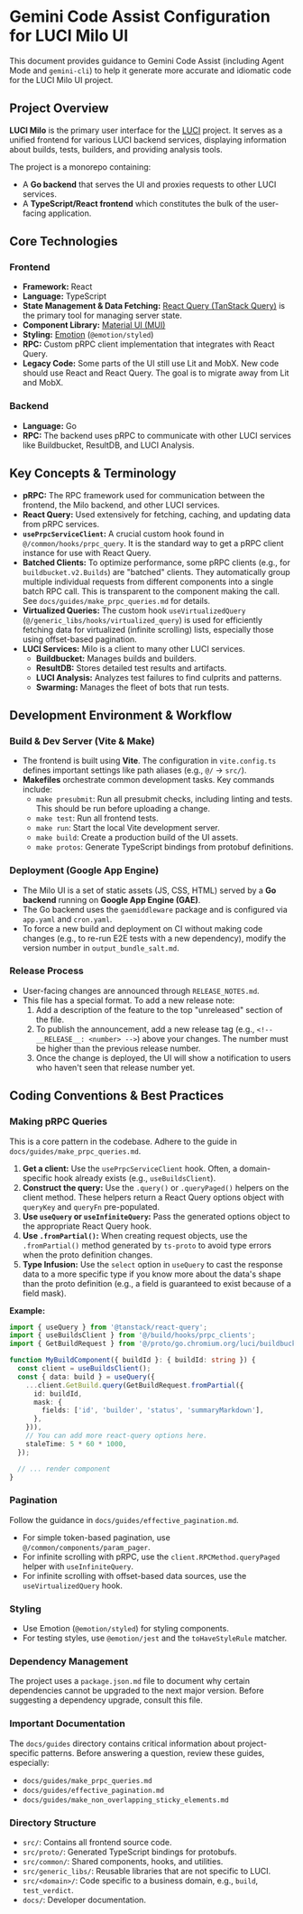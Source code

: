 # Gemini Code Assist Configuration for LUCI Milo UI

This document provides guidance to Gemini Code Assist (including Agent Mode and
`gemini-cli`) to help it generate more accurate and idiomatic code for the LUCI
Milo UI project.

## Project Overview

**LUCI Milo** is the primary user interface for the
[LUCI](https://chromium.googlesource.com/infra/luci/luci-go/+/HEAD/README.md)
project. It serves as a unified frontend for various LUCI backend services,
displaying information about builds, tests, builders, and providing analysis
tools.

The project is a monorepo containing:

- A **Go backend** that serves the UI and proxies requests to other LUCI
  services.
- A **TypeScript/React frontend** which constitutes the bulk of the user-facing
  application.

## Core Technologies

### Frontend

- **Framework:** React
- **Language:** TypeScript
- **State Management & Data Fetching:**
  [React Query (TanStack Query)](https://tanstack.com/query/latest) is the
  primary tool for managing server state.
- **Component Library:** [Material UI (MUI)](https://mui.com/)
- **Styling:** [Emotion](https://emotion.sh/docs/introduction)
  (`@emotion/styled`)
- **RPC:** Custom pRPC client implementation that integrates with React Query.
- **Legacy Code:** Some parts of the UI still use Lit and MobX. New code should
  use React and React Query. The goal is to migrate away from Lit and MobX.

### Backend

- **Language:** Go
- **RPC:** The backend uses pRPC to communicate with other LUCI services like
  Buildbucket, ResultDB, and LUCI Analysis.

## Key Concepts & Terminology

- **pRPC:** The RPC framework used for communication between the frontend, the
  Milo backend, and other LUCI services.
- **React Query:** Used extensively for fetching, caching, and updating data
  from pRPC services.
- **`usePrpcServiceClient`:** A crucial custom hook found in
  `@/common/hooks/prpc_query`. It is the standard way to get a pRPC client
  instance for use with React Query.
- **Batched Clients:** To optimize performance, some pRPC clients (e.g., for
  `buildbucket.v2.Builds`) are "batched" clients. They automatically group
  multiple individual requests from different components into a single batch RPC
  call. This is transparent to the component making the call. See
  `docs/guides/make_prpc_queries.md` for details.
- **Virtualized Queries:** The custom hook `useVirtualizedQuery`
  (`@/generic_libs/hooks/virtualized_query`) is used for efficiently fetching
  data for virtualized (infinite scrolling) lists, especially those using
  offset-based pagination.
- **LUCI Services:** Milo is a client to many other LUCI services.
  - **Buildbucket:** Manages builds and builders.
  - **ResultDB:** Stores detailed test results and artifacts.
  - **LUCI Analysis:** Analyzes test failures to find culprits and patterns.
  - **Swarming:** Manages the fleet of bots that run tests.

## Development Environment & Workflow

### Build & Dev Server (Vite & Make)

- The frontend is built using **Vite**. The configuration in `vite.config.ts`
  defines important settings like path aliases (e.g., `@/` -> `src/`).
- **Makefiles** orchestrate common development tasks. Key commands include:
  - `make presubmit`: Run all presubmit checks, including linting and tests.
    This should be run before uploading a change.
  - `make test`: Run all frontend tests.
  - `make run`: Start the local Vite development server.
  - `make build`: Create a production build of the UI assets.
  - `make protos`: Generate TypeScript bindings from protobuf definitions.

### Deployment (Google App Engine)

- The Milo UI is a set of static assets (JS, CSS, HTML) served by a **Go
  backend** running on **Google App Engine (GAE)**.
- The Go backend uses the `gaemiddleware` package and is configured via
  `app.yaml` and `cron.yaml`.
- To force a new build and deployment on CI without making code changes (e.g.,
  to re-run E2E tests with a new dependency), modify the version number in
  `output_bundle_salt.md`.

### Release Process

- User-facing changes are announced through `RELEASE_NOTES.md`.
- This file has a special format. To add a new release note:
  1. Add a description of the feature to the top "unreleased" section of the
     file.
  2. To publish the announcement, add a new release tag (e.g.,
     `<!-- __RELEASE__: <number> -->`) above your changes. The number must be
     higher than the previous release number.
  3. Once the change is deployed, the UI will show a notification to users who
     haven't seen that release number yet.

## Coding Conventions & Best Practices

### Making pRPC Queries

This is a core pattern in the codebase. Adhere to the guide in
`docs/guides/make_prpc_queries.md`.

1. **Get a client:** Use the `usePrpcServiceClient` hook. Often, a
   domain-specific hook already exists (e.g., `useBuildsClient`).
2. **Construct the query:** Use the `.query()` or `.queryPaged()` helpers on the
   client method. These helpers return a React Query options object with
   `queryKey` and `queryFn` pre-populated.
3. **Use `useQuery` or `useInfiniteQuery`:** Pass the generated options object
   to the appropriate React Query hook.
4. **Use `.fromPartial()`:** When creating request objects, use the
   `.fromPartial()` method generated by `ts-proto` to avoid type errors when the
   proto definition changes.
5. **Type Infusion:** Use the `select` option in `useQuery` to cast the response
   data to a more specific type if you know more about the data's shape than the
   proto definition (e.g., a field is guaranteed to exist because of a field
   mask).

**Example:**

```typescript
import { useQuery } from '@tanstack/react-query';
import { useBuildsClient } from '@/build/hooks/prpc_clients';
import { GetBuildRequest } from '@/proto/go.chromium.org/luci/buildbucket/proto/builds_service.pb';

function MyBuildComponent({ buildId }: { buildId: string }) {
  const client = useBuildsClient();
  const { data: build } = useQuery({
    ...client.GetBuild.query(GetBuildRequest.fromPartial({
      id: buildId,
      mask: {
        fields: ['id', 'builder', 'status', 'summaryMarkdown'],
      },
    })),
    // You can add more react-query options here.
    staleTime: 5 * 60 * 1000,
  });

  // ... render component
}
```

### Pagination

Follow the guidance in `docs/guides/effective_pagination.md`.

- For simple token-based pagination, use `@/common/components/param_pager`.
- For infinite scrolling with pRPC, use the `client.RPCMethod.queryPaged` helper
  with `useInfiniteQuery`.
- For infinite scrolling with offset-based data sources, use the
  `useVirtualizedQuery` hook.

### Styling

- Use Emotion (`@emotion/styled`) for styling components.
- For testing styles, use `@emotion/jest` and the `toHaveStyleRule` matcher.

### Dependency Management

The project uses a `package.json.md` file to document why certain dependencies
cannot be upgraded to the next major version. Before suggesting a dependency
upgrade, consult this file.

### Important Documentation

The `docs/guides` directory contains critical information about project-specific
patterns. Before answering a question, review these guides, especially:

- `docs/guides/make_prpc_queries.md`
- `docs/guides/effective_pagination.md`
- `docs/guides/make_non_overlapping_sticky_elements.md`

### Directory Structure

- `src/`: Contains all frontend source code.
- `src/proto/`: Generated TypeScript bindings for protobufs.
- `src/common/`: Shared components, hooks, and utilities.
- `src/generic_libs/`: Reusable libraries that are not specific to LUCI.
- `src/<domain>/`: Code specific to a business domain, e.g., `build`,
  `test_verdict`.
- `docs/`: Developer documentation.
